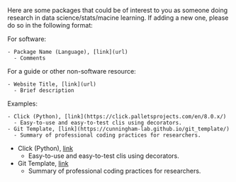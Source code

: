 Here are some packages that could be of interest to you as someone doing research in data science/stats/macine learning. If adding a new one, please do so in the following format:  

For software: 

```
- Package Name (Language), [link](url)
  - Comments 
```

For a guide or other non-software resource: 

```
- Website Title, [link](url)
  - Brief description
```

Examples:  

```
- Click (Python), [link](https://click.palletsprojects.com/en/8.0.x/) 
  - Easy-to-use and easy-to-test clis using decorators.   
- Git Template, [link](https://cunningham-lab.github.io/git_template/)  
  - Summary of professional coding practices for researchers. 
```

- Click (Python), [link](https://click.palletsprojects.com/en/8.0.x/) 
  - Easy-to-use and easy-to-test clis using decorators.   
- Git Template, [link](https://cunningham-lab.github.io/git_template/)  
  - Summary of professional coding practices for researchers. 
